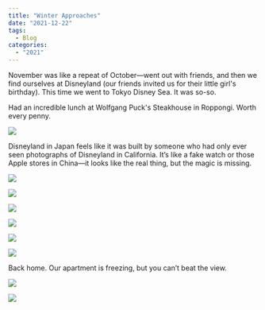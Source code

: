 ```yaml
---
title: "Winter Approaches"
date: "2021-12-22"
tags: 
  - Blog
categories: 
  - "2021"
---
```

November was like a repeat of October—went out with friends, and then we find ourselves at Disneyland (our friends invited us for their little girl's birthday). This time we went to Tokyo Disney Sea. It was so-so.

Had an incredible lunch at Wolfgang Puck's Steakhouse in Roppongi. Worth every penny.

![](images/DSCF7220-scaled.jpg)

Disneyland in Japan feels like it was built by someone who had only ever seen photographs of Disneyland in California. It’s like a fake watch or those Apple stores in China—it looks like the real thing, but the magic is missing.

![](images/DSCF7275-scaled.jpg)

![](images/DSCF7247-scaled.jpg)

![](images/DSCF7276-scaled.jpg)

![](images/DSCF7427-scaled.jpg)

![](images/DSCF7505-scaled.jpg)

![](images/DSCF7596-scaled.jpg)

Back home. Our apartment is freezing, but you can’t beat the view.

![](images/DSCF7617-scaled.jpg)

![](images/DSCF7618-scaled.jpg)
